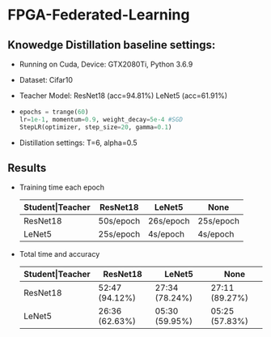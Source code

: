 # FPGA-Federated-Learning

## Knowedge Distillation baseline settings:

- Running on Cuda, Device: GTX2080Ti, Python 3.6.9

- Dataset: Cifar10

- Teacher Model: ResNet18 (acc=94.81%) LeNet5 (acc=61.91%)

- ```python
  epochs = trange(60)
  lr=1e-1, momentum=0.9, weight_decay=5e-4 #SGD
  StepLR(optimizer, step_size=20, gamma=0.1)
  ```

- Distillation settings: T=6, alpha=0.5

## Results

- Training time each epoch

  | Student\|Teacher | ResNet18  | LeNet5    | None      |
  | ---------------- | --------- | --------- | --------- |
  | ResNet18         | 50s/epoch | 26s/epoch | 25s/epoch |
  | LeNet5           | 25s/epoch | 4s/epoch  | 4s/epoch  |

- Total time and accuracy

  | Student\|Teacher | ResNet18       | LeNet5         | None           |
  | ---------------- | -------------- | -------------- | -------------- |
  | ResNet18         | 52:47 (94.12%) | 27:34 (78.24%) | 27:11 (89.27%) |
  | LeNet5           | 26:36 (62.63%) | 05:30 (59.95%) | 05:25 (57.83%) |
